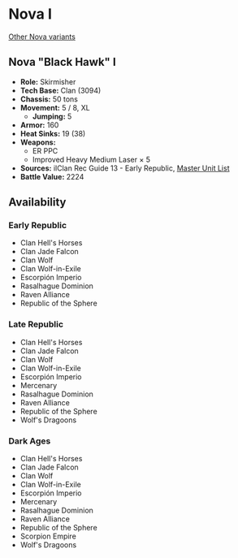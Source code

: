 # Nova I

[Other Nova variants](../nova.md)

## Nova "Black Hawk" I
- **Role:** Skirmisher
- **Tech Base:** Clan (3094)
- **Chassis:** 50 tons
- **Movement:** 5 / 8, XL
  - **Jumping:** 5
- **Armor:** 160
- **Heat Sinks:** 19 (38)
- **Weapons:**
  - ER PPC
  - Improved Heavy Medium Laser × 5
- **Sources:** ilClan Rec Guide 13 - Early Republic, [Master Unit List](http://masterunitlist.info/Unit/Details/6909/black-hawk-nova-i)
- **Battle Value:** 2224

## Availability

### Early Republic
- Clan Hell's Horses
- Clan Jade Falcon
- Clan Wolf
- Clan Wolf-in-Exile
- Escorpión Imperio
- Rasalhague Dominion
- Raven Alliance
- Republic of the Sphere

### Late Republic
- Clan Hell's Horses
- Clan Jade Falcon
- Clan Wolf
- Clan Wolf-in-Exile
- Escorpión Imperio
- Mercenary
- Rasalhague Dominion
- Raven Alliance
- Republic of the Sphere
- Wolf's Dragoons

### Dark Ages
- Clan Hell's Horses
- Clan Jade Falcon
- Clan Wolf
- Clan Wolf-in-Exile
- Escorpión Imperio
- Mercenary
- Rasalhague Dominion
- Raven Alliance
- Republic of the Sphere
- Scorpion Empire
- Wolf's Dragoons

